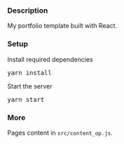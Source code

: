 ### Description

My portfolio template built with React.

### Setup

Install required dependencies

<pre>yarn install</pre>

Start the server

<pre>yarn start</pre>

### More

Pages content in  `src/content_op.js`.
